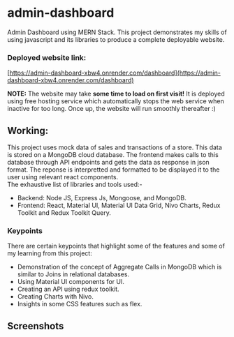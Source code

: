# admin-dashboard

Admin Dashboard using MERN Stack. This project demonstrates my skills of using javascript and its libraries to produce a complete deployable website.
### Deployed website link: 
[https://admin-dashboard-xbw4.onrender.com/dashboard](https://admin-dashboard-xbw4.onrender.com/dashboard) 

**NOTE:** The website may take **some time to load on first visit!** It is deployed using free hosting service which automatically stops the web service when inactive for too long. Once up, the website will run smoothly thereafter :)
## Working:
This project uses mock data of sales and transactions of a store. This data is stored on a MongoDB cloud database. The frontend makes calls to this database through API endpoints 
and gets the data as response in json format. The reponse is interpretted and formatted to be displayed it to the user using relevant react components.
<br>
The exhaustive list of libraries and tools used:-
- Backend: Node JS, Express Js, Mongoose, and MongoDB.
- Frontend: React, Material UI, Material UI Data Grid, Nivo Charts, Redux Toolkit and Redux Toolkit Query. 

### Keypoints
There are certain keypoints that highlight some of the features and some of my learning from this project:

- Demonstration of the concept of Aggregate Calls in MongoDB which is similar to Joins in relational databases.
- Using Material UI components for UI.
- Creating an API using redux toolkit.
- Creating Charts with Nivo.
- Insights in some CSS features such as flex.

## Screenshots
